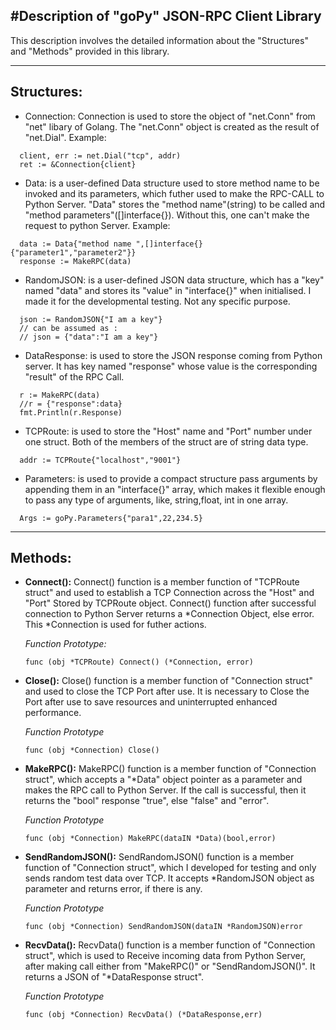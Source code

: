 #**Description of "goPy" JSON-RPC Client Library**
---

This description involves the detailed information about the "Structures" and "Methods" provided in this library.

---

  ## Structures:
  * Connection: Connection is used to store the object of "net.Conn" from "net" libary of Golang. The "net.Conn" object is created as the result of "net.Dial".
  Example:
  ```
    client, err := net.Dial("tcp", addr)
    ret := &Connection{client}
  ```

  * Data: is a user-defined Data structure used to store method name to be invoked and its parameters, which futher used to make the RPC-CALL to Python Server. "Data" stores the "method name"(string) to be called and "method parameters"([]interface{}). Without this, one can't make the request to python Server.
  Example:
  ```
    data := Data{"method name ",[]interface{}{"parameter1","parameter2"}}
    response := MakeRPC(data)
  ```

  * RandomJSON: is a user-defined JSON data structure, which has a "key" named "data" and stores its "value" in "interface{}" when initialised. I made it for the developmental testing. Not any specific purpose.
  ```
    json := RandomJSON{"I am a key"}
    // can be assumed as :
    // json = {"data":"I am a key"}
  ```

* DataResponse: is used to store the JSON response coming from Python server. It has key named "response" whose value is the corresponding "result" of the RPC Call.
```
  r := MakeRPC(data)
  //r = {"response":data}
  fmt.Println(r.Response)
```

* TCPRoute: is used to store the "Host" name and "Port" number under one struct. Both of the members of the struct are of string data type.
```
  addr := TCPRoute{"localhost","9001"}
```
* Parameters: is used to provide a compact structure pass arguments by appending them in an "interface{}" array, which makes it flexible enough to pass any type of arguments, like, string,float, int in one array.
```
  Args := goPy.Parameters{"para1",22,234.5}

```

---
## Methods:
* **Connect():** Connect() function is a member function of "TCPRoute struct" and used to establish a TCP Connection across the "Host" and "Port" Stored by TCPRoute object. Connect() function after successful connection to Python Server returns a *Connection Object, else error. This *Connection is used for futher actions.

  *Function Prototype:*

  ```func (obj *TCPRoute) Connect() (*Connection, error)```
* **Close():** Close() function is a member function of "Connection struct" and used to close the TCP Port after use. It is necessary to Close the Port after use to save resources and uninterrupted enhanced performance.

  *Function Prototype*

  ```func (obj *Connection) Close()```

* **MakeRPC():** MakeRPC() function is a member function of "Connection struct", which accepts a "*Data" object pointer as a parameter and makes the RPC call to Python Server. If the call is successful, then it returns the "bool" response "true", else "false" and "error".

  *Function Prototype*

  ```func (obj *Connection) MakeRPC(dataIN *Data)(bool,error)```

* **SendRandomJSON():** SendRandomJSON() function is a member function of "Connection struct", which I developed for testing and only sends random test data over TCP. It accepts *RandomJSON object as parameter and returns error, if there is any.

  *Function Prototype*

  ```func (obj *Connection) SendRandomJSON(dataIN *RandomJSON)error```

* **RecvData():** RecvData() function is a member function of "Connection struct", which is used to Receive incoming data from Python Server, after making call either from "MakeRPC()" or "SendRandomJSON()". It returns a JSON of "*DataResponse struct".

  *Function Prototype*

  ```func (obj *Connection) RecvData() (*DataResponse,err)```
